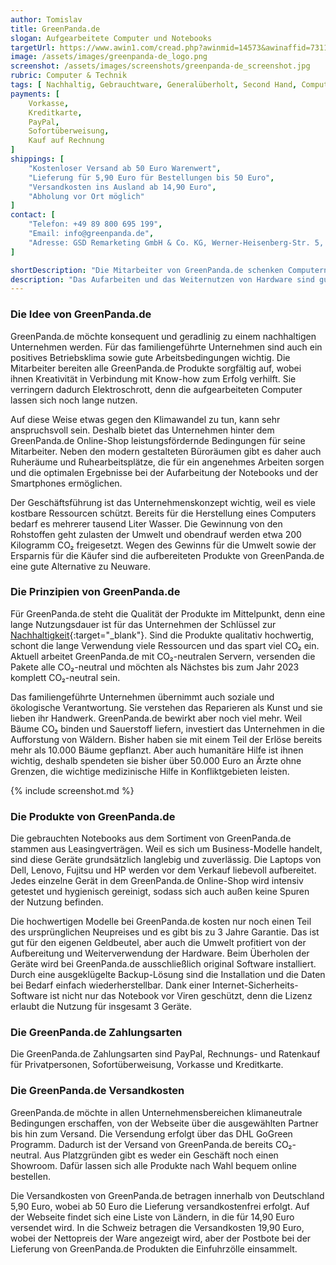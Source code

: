 ```yaml
---
author: Tomislav
title: GreenPanda.de 
slogan: Aufgearbeitete Computer und Notebooks
targetUrl: https://www.awin1.com/cread.php?awinmid=14573&awinaffid=731132
image: /assets/images/greenpanda-de_logo.png
screenshot: /assets/images/screenshots/greenpanda-de_screenshot.jpg
rubric: Computer & Technik
tags: [ Nachhaltig, Gebrauchtware, Generalüberholt, Second Hand, Computer, Notebooks, Smartphones ]
payments: [
    Vorkasse,
    Kreditkarte,
    PayPal,
    Sofortüberweisung,
    Kauf auf Rechnung
]
shippings: [
    "Kostenloser Versand ab 50 Euro Warenwert",
    "Lieferung für 5,90 Euro für Bestellungen bis 50 Euro",
    "Versandkosten ins Ausland ab 14,90 Euro",
    "Abholung vor Ort möglich"
]
contact: [
    "Telefon: +49 89 800 695 199",
    "Email: info@greenpanda.de",
    "Adresse: GSD Remarketing GmbH & Co. KG, Werner-Heisenberg-Str. 5, 85254 Sulzemoos"
]

shortDescription: "Die Mitarbeiter von GreenPanda.de schenken Computern ein zweites Leben. Darüber dürfen sich Interessierte vielfach freuen, denn es handelt sich hierbei um qualitativ hochwertige Ware, die mit großer Sorgfalt überprüft und überarbeitet wird."
description: "Das Aufarbeiten und das Weiternutzen von Hardware sind gut für die Umwelt, für den Geldbeutel und für alle, denen Nachhaltigkeit am Herzen liegt. In dem Sortiment von GreenPanda.de finden sich unter anderem Notebooks, PCs und Monitore, Tablets, Smartphones und Zubehör."
---
```


### Die Idee von GreenPanda.de

GreenPanda.de möchte konsequent und geradlinig zu einem nachhaltigen Unternehmen werden. Für das familiengeführte Unternehmen sind auch ein positives Betriebsklima sowie gute Arbeitsbedingungen wichtig. Die Mitarbeiter bereiten alle GreenPanda.de Produkte sorgfältig auf, wobei ihnen Kreativität in Verbindung mit Know-how zum Erfolg verhilft. Sie verringern dadurch Elektroschrott, denn die aufgearbeiteten Computer lassen sich noch lange nutzen.

Auf diese Weise etwas gegen den Klimawandel zu tun, kann sehr anspruchsvoll sein. Deshalb bietet das Unternehmen hinter dem GreenPanda.de Online-Shop leistungsfördernde Bedingungen für seine Mitarbeiter. Neben den modern gestalteten Büroräumen gibt es daher auch Ruheräume und Ruhearbeitsplätze, die für ein angenehmes Arbeiten sorgen und die optimalen Ergebnisse bei der Aufarbeitung der Notebooks und der Smartphones ermöglichen.

Der Geschäftsführung ist das Unternehmenskonzept wichtig, weil es viele kostbare Ressourcen schützt. Bereits für die Herstellung eines Computers bedarf es mehrerer tausend Liter Wasser. Die Gewinnung von den Rohstoffen geht zulasten der Umwelt und obendrauf werden etwa 200 Kilogramm CO₂ freigesetzt. Wegen des Gewinns für die Umwelt sowie der Ersparnis für die Käufer sind die aufbereiteten Produkte von GreenPanda.de eine gute Alternative zu Neuware.

### Die Prinzipien von GreenPanda.de

Für GreenPanda.de steht die Qualität der Produkte im Mittelpunkt, denn eine lange Nutzungsdauer ist für das Unternehmen der Schlüssel zur [Nachhaltigkeit](https://www.greenpanda.de/refurbished/de/infos/nachhaltig-sozial/){:target="_blank"}. Sind die Produkte qualitativ hochwertig, schont die lange Verwendung viele Ressourcen und das spart viel CO₂ ein. Aktuell arbeitet GreenPanda.de mit CO₂-neutralen Servern, versenden die Pakete alle CO₂-neutral und möchten als Nächstes bis zum Jahr 2023 komplett CO₂-neutral sein.

Das familiengeführte Unternehmen übernimmt auch soziale und ökologische Verantwortung. Sie verstehen das Reparieren als Kunst und sie lieben ihr Handwerk. GreenPanda.de bewirkt aber noch viel mehr. Weil Bäume CO₂ binden und Sauerstoff liefern, investiert das Unternehmen in die Aufforstung von Wäldern. Bisher haben sie mit einem Teil der Erlöse bereits mehr als 10.000 Bäume gepflanzt. Aber auch humanitäre Hilfe ist ihnen wichtig, deshalb spendeten sie bisher über 50.000 Euro an Ärzte ohne Grenzen, die wichtige medizinische Hilfe in Konfliktgebieten leisten.

{% include screenshot.md %}

### Die Produkte von GreenPanda.de

Die gebrauchten Notebooks aus dem Sortiment von GreenPanda.de stammen aus Leasingverträgen. Weil es sich um Business-Modelle handelt, sind diese Geräte grundsätzlich langlebig und zuverlässig. Die Laptops von Dell, Lenovo, Fujitsu und HP werden vor dem Verkauf liebevoll aufbereitet. Jedes einzelne Gerät in dem GreenPanda.de Online-Shop wird intensiv getestet und hygienisch gereinigt, sodass sich auch außen keine Spuren der Nutzung befinden.

Die hochwertigen Modelle bei GreenPanda.de kosten nur noch einen Teil des ursprünglichen Neupreises und es gibt bis zu 3 Jahre Garantie. Das ist gut für den eigenen Geldbeutel, aber auch die Umwelt profitiert von der Aufbereitung und Weiterverwendung der Hardware. Beim Überholen der Geräte wird bei GreenPanda.de ausschließlich original Software installiert. Durch eine ausgeklügelte Backup-Lösung sind die Installation und die Daten bei Bedarf einfach wiederherstellbar. Dank einer Internet-Sicherheits-Software ist nicht nur das Notebook vor Viren geschützt, denn die Lizenz erlaubt die Nutzung für insgesamt 3 Geräte.

### Die GreenPanda.de Zahlungsarten

Die GreenPanda.de Zahlungsarten sind PayPal, Rechnungs- und Ratenkauf für Privatpersonen, Sofortüberweisung, Vorkasse und Kreditkarte.

### Die GreenPanda.de Versandkosten

GreenPanda.de möchte in allen Unternehmensbereichen klimaneutrale Bedingungen erschaffen, von der Webseite über die ausgewählten Partner bis hin zum Versand. Die Versendung erfolgt über das DHL GoGreen Programm. Dadurch ist der Versand von GreenPanda.de bereits CO₂-neutral. Aus Platzgründen gibt es weder ein Geschäft noch einen Showroom. Dafür lassen sich alle Produkte nach Wahl bequem online bestellen.

Die Versandkosten von GreenPanda.de betragen innerhalb von Deutschland 5,90 Euro, wobei ab 50 Euro die Lieferung versandkostenfrei erfolgt. Auf der Webseite findet sich eine Liste von Ländern, in die für 14,90 Euro versendet wird. In die Schweiz betragen die Versandkosten 19,90 Euro, wobei der Nettopreis der Ware angezeigt wird, aber der Postbote bei der Lieferung von GreenPanda.de Produkten die Einfuhrzölle einsammelt.